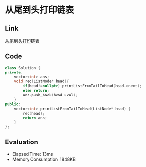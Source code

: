 # 从尾到头打印链表
## Link
[从尾到头打印链表](https://www.nowcoder.com/practice/d0267f7f55b3412ba93bd35cfa8e8035?tpId=13&tqId=23278)

## Code
```cpp
class Solution {
private:
    vector<int> ans;
    void rec(ListNode* head){
        if(head!=nullptr) printListFromTailToHead(head->next);
        else return;
        ans.push_back(head->val);
    }
public:
    vector<int> printListFromTailToHead(ListNode* head) {
        rec(head);
        return ans;
    }
};
```

## Evaluation
* Elapsed Time: 13ms   
* Memory Consumption: 1848KB